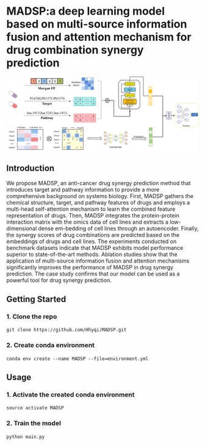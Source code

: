 # MADSP:a deep learning model based on multi-source information fusion and attention mechanism for drug combination synergy prediction

![GraphPath](https://github.com/Hhyqi/MADSP/blob/master/Figures/model.png)

## Introduction

We propose MADSP, an anti-cancer drug synergy prediction method that introduces target and pathway information to provide a more comprehensive background on systems biology. First, MADSP gathers the chemical structure, target, and pathway features of drugs and employs a multi-head self-attention mechanism to learn the combined feature representation of drugs. Then, MADSP integrates the protein-protein interaction matrix with the omics data of cell lines and extracts a low-dimensional dense em-bedding of cell lines through an autoencoder. Finally, the synergy scores of drug combinations are predicted based on the embeddings of drugs and cell lines. The experiments conducted on benchmark datasets indicate that MADSP exhibits model performance superior to state-of-the-art methods. Ablation studies show that the application of multi-source information fusion and attention mechanisms significantly improves the performance of MADSP in drug synergy prediction. The case study confirms that our model can be used as a powerful tool for drug synergy prediction.

## Getting Started

### 1. Clone the repo

```
git clone https://github.com/Hhyqi/MADSP.git
```

### 2. Create conda environment

```
conda env create --name MADSP --file=environment.yml
```

## Usage

### 1. Activate the created conda environment

```
source activate MADSP
```

### 2. Train the model

```
python main.py
```

